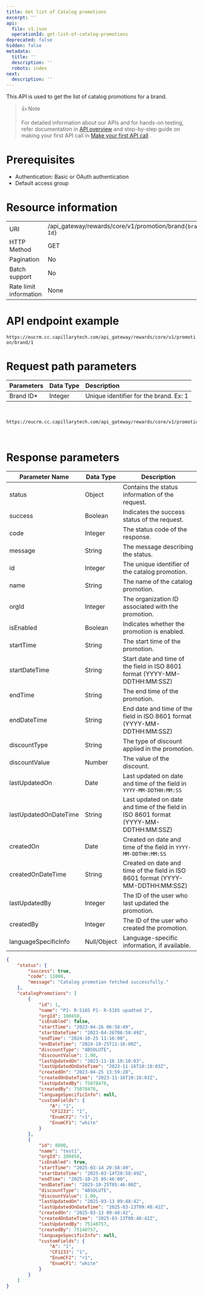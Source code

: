 ```yaml
---
title: Get list of Catalog promotions
excerpt: ''
api:
  file: v1.json
  operationId: get-list-of-catalog-promotions
deprecated: false
hidden: false
metadata:
  title: ''
  description: ''
  robots: index
next:
  description: ''
---
```

This API is used to get the list of catalog promotions for a brand.

> 👍 Note
>
> For detailed information about our APIs and for hands-on testing, refer documentation in [API overview](https://docs.capillarytech.com/reference/apioverview) and  step-by-step guide on making your first API call in [Make your first API call](https://docs.capillarytech.com/reference/make-your-first-api-call) .

# Prerequisites

*   Authentication: Basic or OAuth authentication
*   Default access group

# Resource information

|                        |                                                           |
| :--------------------- | :-------------------------------------------------------- |
| URI                    | /api\_gateway/rewards/core/v1/promotion/brand`{brand Id}` |
| HTTP Method            | GET                                                       |
| Pagination             | No                                                        |
| Batch support          | No                                                        |
| Rate limit information | None                                                      |

# API endpoint example

`https://eucrm.cc.capillarytech.com/api_gateway/rewards/core/v1/promotion/brand/1`

# Request path parameters

| Parameters | Data Type | Description                            |
| :--------- | :-------- | :------------------------------------- |
| Brand ID\* | Integer   | Unique identifier for the brand. Ex: 1 |

<br />

```curl
https://eucrm.cc.capillarytech.com/api_gateway/rewards/core/v1/promotion/brand/1 
```

<br />

# Response parameters

| Parameter Name        | Data Type   | Description                                                                          |
| --------------------- | ----------- | ------------------------------------------------------------------------------------ |
| status                | Object      | Contains the status information of the request.                                      |
| success               | Boolean     | Indicates the success status of the request.                                         |
| code                  | Integer     | The status code of the response.                                                     |
| message               | String      | The message describing the status.                                                   |
| id                    | Integer     | The unique identifier of the catalog promotion.                                      |
| name                  | String      | The name of the catalog promotion.                                                   |
| orgId                 | Integer     | The organization ID associated with the promotion.                                   |
| isEnabled             | Boolean     | Indicates whether the promotion is enabled.                                          |
| startTime             | String      | The start time of the promotion.                                                     |
| startDateTime         | String      | Start date and time of the field in ISO 8601 format (YYYY-MM-DDTHH:MM:SSZ)           |
| endTime               | String      | The end time of the promotion.                                                       |
| endDateTime           | String      | End date and time of the field in ISO 8601 format (YYYY-MM-DDTHH:MM:SSZ)             |
| discountType          | String      | The type of discount applied in the promotion.                                       |
| discountValue         | Number      | The value of the discount.                                                           |
| lastUpdatedOn         | Date        | Last updated on date and time of the field in `YYYY-MM-DDTHH:MM:SS`                  |
| lastUpdatedOnDateTime | String      | Last updated on date and time of the field in ISO 8601 format (YYYY-MM-DDTHH:MM:SSZ) |
| createdOn             | Date        | Created on date and time of the field in `YYYY-MM-DDTHH:MM:SS`                       |
| createdOnDateTime     | String      | Created on date and time of the field in ISO 8601 format (YYYY-MM-DDTHH:MM:SSZ)      |
| lastUpdatedBy         | Integer     | The ID of the user who last updated the promotion.                                   |
| createdBy             | Integer     | The ID of the user who created the promotion.                                        |
| languageSpecificInfo  | Null/Object | Language-specific information, if available.                                         |

```json 200 OK
{
    "status": {
        "success": true,
        "code": 11008,
        "message": "Catalog promotion fetched successfully."
    },
    "catalogPromotions": [
        {
            "id": 1,
            "name": "P1- R-5165 P1- R-5165 upadted 2",
            "orgId": 100458,
            "isEnabled": false,
            "startTime": "2023-04-26 06:58:49",
            "startDateTime": "2023-04-26T06:58:49Z",
            "endTime": "2024-10-25 11:16:00",
            "endDateTime": "2024-10-25T11:16:00Z",
            "discountType": "ABSOLUTE",
            "discountValue": 1.00,
            "lastUpdatedOn": "2023-11-16 10:10:03",
            "lastUpdatedOnDateTime": "2023-11-16T10:10:03Z",
            "createdOn": "2023-04-25 13:59:28",
            "createdOnDateTime": "2023-11-16T10:10:03Z",
            "lastUpdatedBy": 75078478,
            "createdBy": 75078478,
            "languageSpecificInfo": null,
            "customFields": {
                "A": "1",
                "CF1233": "1",
                "EnumCF2": "r1",
                "EnumCF1": "white"
            }
        },
        {
            "id": 8800,
            "name": "test1",
            "orgId": 100458,
            "isEnabled": true,
            "startTime": "2025-03-14 20:58:49",
            "startDateTime": "2025-03-14T20:58:49Z",
            "endTime": "2025-10-25 05:46:00",
            "endDateTime": "2025-10-25T05:46:00Z",
            "discountType": "ABSOLUTE",
            "discountValue": 1.00,
            "lastUpdatedOn": "2025-03-13 09:48:42",
            "lastUpdatedOnDateTime": "2025-03-13T09:48:42Z",
            "createdOn": "2025-03-13 09:48:42",
            "createdOnDateTime": "2025-03-13T09:48:42Z",
            "lastUpdatedBy": 75140757,
            "createdBy": 75140757,
            "languageSpecificInfo": null,
            "customFields": {
                "A": "1",
                "CF1233": "1",
                "EnumCF2": "r1",
                "EnumCF1": "white"
            }
        }
    ]
}
```